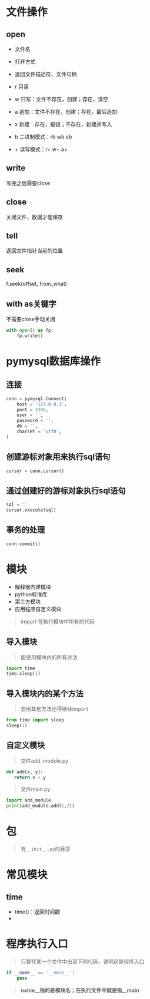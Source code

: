 # 文件操作
## open
- 文件名
- 打开方式
- 返回文件描述符、文件句柄

- r 只读 
- w 只写：文件不存在，创建；存在，清空
- a 追加：文件不存在，创建；存在，最后追加
- x 新建：存在，报错；不存在，新建并写入
- b 二进制模式：rb wb ab
- \+ 读写模式：r+ w+ a+

## write
写完之后需要close
## close
关闭文件，数据才能保存
## tell
返回文件指针当前的位置

## seek
f.seek(offset, from_what)

## with as关键字
不需要close手动关闭
```python
with open() as fp:
    fp.write()
```

# pymysql数据库操作

## 连接
```python
conn = pymysql.Connect(
    host = '127.0.0.1',
    port = 3306,
    user = '',
    password = '',
    db = '',
    charset = 'utf8',
)
```

## 创建游标对象用来执行sql语句
```python
cursor = conn.cursor()
```

## 通过创建好的游标对象执行sql语句
```python
sql = ''
cursor.execute(sql)
```
## 事务的处理
```python
conn.commit()
```

# 模块
- 解释器内建模块
- python标准库
- 第三方模块
- 应用程序自定义模块

> import 在执行模块中所有的代码
 ## 导入模块
> 能使用模块内的所有方法
```python
import time
time.sleep(1)
```
 ## 导入模块内的某个方法
 > 想用其他方法还得继续import
 ```python
from time import sleep
sleep(1)
 ```

 ## 自定义模块
 > 文件add_module.py
 ```python
def add(x, y):
    return x + y
```

> 文件main.py
```python
import add_module
print(add_module.add(1,2))
```

# 包

> 有```__init__.py```的目录

# 常见模块

## time

- time()：返回时间戳
- 

# 程序执行入口
> 只要在某一个文件中出现下列代码，说明这是程序入口
```python
if __name__ == '__main__':
    pass
```
> __name__指的是模块名；在执行文件中就是指__main__


